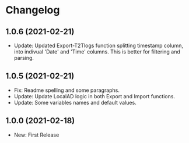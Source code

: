 ﻿# Changelog
## 1.0.6 (2021-02-21)  
 - Update: Updated Export-T2Tlogs function splitting timestamp column, into indivual 'Date' and 'Time' columns. This is better for filtering and parsing.  

## 1.0.5 (2021-02-21)  
 - Fix: Readme spelling and some paragraphs.  
 - Update: Update LocalAD logic in both Export and Import functions.  
 - Update: Some variables names and default values.  

## 1.0.0 (2021-02-18)  
 - New: First Release